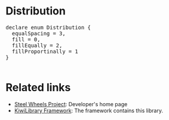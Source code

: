 # Distribution

<pre>
declare enum Distribution {
  equalSpacing = 3,
  fill = 0,
  fillEqually = 2,
  fillProportinally = 1
}

</pre>

# Related links
* [Steel Wheels Project](https://gitlab.com/steewheels/project/-/blob/main/README.md): Developer's home page
* [KiwiLibrary Framework](https://gitlab.com/steewheels/kiwiscript/-/blob/main/KiwiLibrary/README.md): The framework contains this library.


